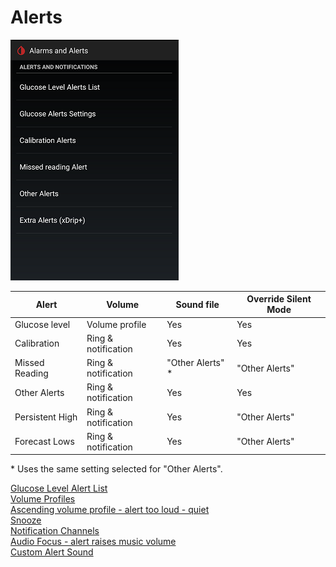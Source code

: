# Alerts  
  
![](./images/Alerts.png)  
  
|  Alert |  Volume |  Sound file |  Override Silent Mode |  
| ----- | ------ | ---------- | -------------------- |  
| Glucose level | Volume profile | Yes | Yes |  
| Calibration | Ring & notification | Yes | Yes |  
| Missed Reading | Ring & notification | "Other Alerts" \* | "Other Alerts" | 
| Other Alerts | Ring & notification | Yes | Yes |  
| Persistent High | Ring & notification | Yes | "Other Alerts" |  
| Forecast Lows | Ring & notification | Yes | "Other Alerts" |  
  
\* Uses the same setting selected for "Other Alerts".    

  
[Glucose Level Alert List](./Glucose-level-alerts.md)  
[Volume Profiles](./Volume-profiles.md)  
[Ascending volume profile - alert too loud - quiet](./Ascending-volume-profile.md)  
[Snooze](./Snooze.md)  
[Notification Channels](./Notification-channels.md)  
[Audio Focus - alert raises music volume](./AudioFocus.md)  
[Custom Alert Sound](./Custom-Alert-Sound.md)  
  
